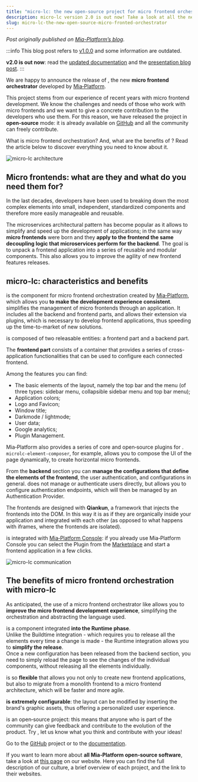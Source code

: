 ```yaml
---
title: "micro-lc: the new open-source project for micro frontend orchestration"
description: micro-lc version 2.0 is out now! Take a look at all the new features and improvements.
slug: micro-lc-the-new-open-source-micro-fronted-orchestrator
---
```


<head>
    <link rel="canonical" href="https://blog.mia-platform.eu/en/micro-lc-the-new-open-source-micro-fronted-orchestrator" />
</head>

_Post originally published on [Mia-Platform’s blog](https://blog.mia-platform.eu/en/micro-lc-the-new-open-source-micro-fronted-orchestrator)._

:::info
This blog post refers to [<micro-lc></micro-lc> v1.0.0](/1.0.0/docs/introduction) and some information are outdated.

**<micro-lc></micro-lc> v2.0 is out now**: read the [updated documentation](/docs/) and the [presentation blog post](/blog/welcome-micro-lc-v2).
:::

We are happy to announce the release of <micro-lc></micro-lc>, the new **micro frontend orchestrator** developed by [Mia‑Platform](https://mia-platform.eu).

This project stems from our experience of recent years with micro frontend development. We know the challenges and needs of those who work with micro frontends and we want to give a concrete contribution to the developers who use them. For this reason, we have released the project in **open‑source** mode: it is already available on [GitHub](https://github.com/micro-lc/micro-lc) and all the community can freely contribute.

What is micro frontend orchestration? And, what are the benefits of <micro-lc></micro-lc>? Read the article below to discover everything you need to know about it.

![micro-lc architecture](/img/blog/microlc_architecture.png)

## Micro frontends: what are they and what do you need them for?

In the last decades, developers have been used to breaking down the most complex elements into small, independent, standardized components and therefore more easily manageable and reusable.

The microservices architectural pattern has become popular as it allows to simplify and speed up the development of applications; in the same way **micro frontends** were born and they **apply to the frontend the same decoupling logic that microservices perform for the backend**. The goal is to unpack a frontend application into a series of reusable and modular components. This also allows you to improve the agility of new frontend features releases.

## micro-lc: characteristics and benefits

<micro-lc></micro-lc> is the component for micro frontend orchestration created by [Mia‑Platform](https://mia-platform.eu), which allows you **to make the development experience consistent**. <micro-lc></micro-lc> simplifies the management of micro frontends through an application. It includes all the backend and frontend parts, and allows their extension via plugins, which is necessary to develop frontend applications, thus speeding up the time-to-market of new solutions.

<micro-lc></micro-lc> is composed of two releasable entities: a frontend part and a backend part.

The **frontend part** consists of a container that provides a series of cross-application functionalities that can be used to configure each connected frontend.

Among the features you can find:

- The basic elements of the layout, namely the top bar and the menu (of three types: sidebar menu, collapsible sidebar menu and top bar menu);
- Application colors;
- Logo and Favicon;
- Window title;
- Darkmode / lightmode;
- User data;
- Google analytics;
- Plugin Management.

Mia‑Platform also provides a series of core and open‑source plugins for <micro-lc></micro-lc>.  
`microlc-element-composer`, for example, allows you to compose the UI of the page dynamically, to create horizontal micro frontends.

From the **backend** section you can **manage the configurations that define the elements of the frontend**, the user authentication, and configurations in general.
<micro-lc></micro-lc> does not manage or authenticate users directly, but allows you to configure authentication endpoints, which will then be managed by an Authentication Provider.

The frontends are designed with **Qiankun**, a framework that injects the frontends into the DOM. In this way it is as if they are organically inside your application and integrated with each other (as opposed to what happens with iframes, where the frontends are isolated).

<micro-lc></micro-lc> is integrated with [Mia‑Platform Console](https://mia-platform.eu/platform/console/): if you already use Mia‑Platform Console you can select the Plugin from the [Marketplace](https://mia-platform.eu/platform/mia-platform-marketplace/) and start a frontend application in a few clicks.

![micro-lc communication](/img/blog/microlc-communication.png)

## The benefits of micro frontend orchestration with micro-lc

As anticipated, the use of a micro frontend orchestrator like <micro-lc></micro-lc> allows you to **improve the micro frontend development experience**, simplifying the orchestration and abstracting the language used.

<micro-lc></micro-lc> is a component integrated **into the Runtime phase**.  
Unlike the Buildtime integration - which requires you to release all the elements every time a change is made - the Runtime integration allows you to **simplify the release**.  
Once a new configuration has been released from the backend section, you need to simply reload the page to see the changes of the individual components, without releasing all the elements individually.

<micro-lc></micro-lc> is so **flexible** that allows you not only to create new frontend applications, but also to migrate from a monolith frontend to a micro frontend architecture, which will be faster and more agile.

<micro-lc></micro-lc> **is extremely configurable**: the layout can be modified by inserting the brand's graphic assets, thus offering a personalized user experience.

<micro-lc></micro-lc> is an open‑source project: this means that anyone who is part of the community can give feedback and contribute to the evolution of the product. Try <micro-lc></micro-lc>, let us know what you think and contribute with your ideas!

Go to the [GitHub](https://github.com/micro-lc/micro-lc) project or to the [documentation](https://micro-lc.io/docs).

If you want to learn more about **all Mia‑Platform open‑source software**, take a look at [this page](https://mia-platform.eu/dev/open-source-projects-software/) on our website. Here you can find the full description of our culture, a brief overview of each project, and the link to their websites.
